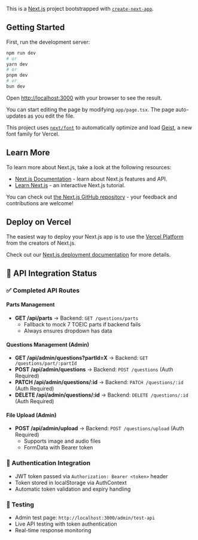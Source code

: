 This is a [Next.js](https://nextjs.org) project bootstrapped with [`create-next-app`](https://nextjs.org/docs/app/api-reference/cli/create-next-app).

## Getting Started

First, run the development server:

```bash
npm run dev
# or
yarn dev
# or
pnpm dev
# or
bun dev
```

Open [http://localhost:3000](http://localhost:3000) with your browser to see the result.

You can start editing the page by modifying `app/page.tsx`. The page auto-updates as you edit the file.

This project uses [`next/font`](https://nextjs.org/docs/app/building-your-application/optimizing/fonts) to automatically optimize and load [Geist](https://vercel.com/font), a new font family for Vercel.

## Learn More

To learn more about Next.js, take a look at the following resources:

- [Next.js Documentation](https://nextjs.org/docs) - learn about Next.js features and API.
- [Learn Next.js](https://nextjs.org/learn) - an interactive Next.js tutorial.

You can check out [the Next.js GitHub repository](https://github.com/vercel/next.js) - your feedback and contributions are welcome!

## Deploy on Vercel

The easiest way to deploy your Next.js app is to use the [Vercel Platform](https://vercel.com/new?utm_medium=default-template&filter=next.js&utm_source=create-next-app&utm_campaign=create-next-app-readme) from the creators of Next.js.

Check out our [Next.js deployment documentation](https://nextjs.org/docs/app/building-your-application/deploying) for more details.

## 🔄 API Integration Status

### ✅ Completed API Routes

#### Parts Management
- **GET /api/parts** → Backend: `GET /questions/parts`
  - Fallback to mock 7 TOEIC parts if backend fails
  - Always ensures dropdown has data

#### Questions Management (Admin)
- **GET /api/admin/questions?partId=X** → Backend: `GET /questions/part/:partId`
- **POST /api/admin/questions** → Backend: `POST /questions` (Auth Required)
- **PATCH /api/admin/questions/:id** → Backend: `PATCH /questions/:id` (Auth Required)  
- **DELETE /api/admin/questions/:id** → Backend: `DELETE /questions/:id` (Auth Required)

#### File Upload (Admin)
- **POST /api/admin/upload** → Backend: `POST /questions/upload` (Auth Required)
  - Supports image and audio files
  - FormData with Bearer token

### 🔐 Authentication Integration
- JWT token passed via `Authorization: Bearer <token>` header
- Token stored in localStorage via AuthContext
- Automatic token validation and expiry handling

### 🧪 Testing
- Admin test page: `http://localhost:3000/admin/test-api`
- Live API testing with token authentication
- Real-time response monitoring
